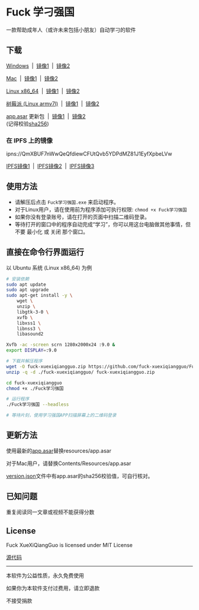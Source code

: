 
# Fuck 学刁强国

一款帮助成年人（或许未来包括小朋友）自动学刁的软件

## 下载

[Windows](https://github.com/fuck-xuexiqiangguo/Fuck-XueXiQiangGuo/raw/master/Fuck学习强国-win32.zip) &nbsp;|&nbsp; [镜像1](https://raw.githack.com/fuck-xuexiqiangguo/Fuck-XueXiQiangGuo/master/Fuck学习强国-win32.zip) &nbsp;|&nbsp; [镜像2](https://cdn.staticaly.com/gh/fuck-xuexiqiangguo/Fuck-XueXiQiangGuo/master/Fuck学习强国-win32.zip)

[Mac](https://github.com/fuck-xuexiqiangguo/Fuck-XueXiQiangGuo/raw/master/Fuck学习强国-darwin.zip) &nbsp;|&nbsp; [镜像1](https://raw.githack.com/fuck-xuexiqiangguo/Fuck-XueXiQiangGuo/master/Fuck学习强国-darwin.zip) &nbsp;|&nbsp; [镜像2](https://cdn.staticaly.com/gh/fuck-xuexiqiangguo/Fuck-XueXiQiangGuo/master/Fuck学习强国-darwin.zip)

[Linux x86_64](https://github.com/fuck-xuexiqiangguo/Fuck-XueXiQiangGuo/raw/master/Fuck学习强国-linux.zip) &nbsp;|&nbsp; [镜像1](https://raw.githack.com/fuck-xuexiqiangguo/Fuck-XueXiQiangGuo/master/Fuck学习强国-linux.zip) &nbsp;|&nbsp; [镜像2](https://cdn.staticaly.com/gh/fuck-xuexiqiangguo/Fuck-XueXiQiangGuo/master/Fuck学习强国-linux.zip)

[树莓派 (Linux armv7l)](https://github.com/fuck-xuexiqiangguo/Fuck-XueXiQiangGuo/raw/master/Fuck学习强国-raspberrypi.zip) &nbsp;|&nbsp; [镜像1](https://raw.githack.com/fuck-xuexiqiangguo/Fuck-XueXiQiangGuo/master/Fuck学习强国-raspberrypi.zip) &nbsp;|&nbsp; [镜像2](https://cdn.staticaly.com/gh/fuck-xuexiqiangguo/Fuck-XueXiQiangGuo/master/Fuck学习强国-raspberrypi.zip)

[app.asar](https://github.com/fuck-xuexiqiangguo/Fuck-XueXiQiangGuo/raw/master/app.asar) 更新包 &nbsp;|&nbsp; [镜像1](https://raw.githack.com/fuck-xuexiqiangguo/Fuck-XueXiQiangGuo/master/app.asar) &nbsp;|&nbsp; [镜像2](https://cdn.staticaly.com/gh/fuck-xuexiqiangguo/Fuck-XueXiQiangGuo/master/app.asar)  
(记得校验[sha256](https://github.com/fuck-xuexiqiangguo/Fuck-XueXiQiangGuo/blob/master/version.json))

### 在 IPFS 上的镜像

ipns://QmXBUF7nWwQeQfdiewCFUtQvb5YDPdMZ81J1EyfXpbeLVw

[IPFS镜像1](https://cloudflare-ipfs.com/ipns/QmXBUF7nWwQeQfdiewCFUtQvb5YDPdMZ81J1EyfXpbeLVw) &nbsp;|&nbsp; [IPFS镜像2](https://ipfs.io/ipns/QmXBUF7nWwQeQfdiewCFUtQvb5YDPdMZ81J1EyfXpbeLVw) &nbsp;|&nbsp; [IPFS镜像3](https://siderus.io/ipns/QmXBUF7nWwQeQfdiewCFUtQvb5YDPdMZ81J1EyfXpbeLVw)

## 使用方法

* 请解压后点击 `Fuck学习强国.exe` 来启动程序。
* 对于Linux用户，请在使用前为程序添加可执行权限: `chmod +x Fuck学习强国`
* 如果你没有登录账号，请在打开的页面中扫描二维码登录。
* 等待打开的窗口中的程序自动完成“学习”，你可以用这台电脑做其他事情，但不要 最小化 或 关闭 那个窗口。

## 直接在命令行界面运行

以 Ubuntu 系统 (Linux x86_64) 为例

```sh
# 安装依赖
sudo apt update
sudo apt upgrade
sudo apt-get install -y \
    wget \
    unzip \
    libgtk-3-0 \
    xvfb \
    libxss1 \
    libnss3 \
    libasound2

Xvfb -ac -screen scrn 1280x2000x24 :9.0 &
export DISPLAY=:9.0

# 下载并解压程序
wget -O fuck-xuexiqiangguo.zip https://github.com/fuck-xuexiqiangguo/Fuck-XueXiQiangGuo/raw/master/Fuck学习强国-linux.zip
unzip -q -d ./fuck-xuexiqiangguo/ fuck-xuexiqiangguo.zip

cd fuck-xuexiqiangguo
chmod +x ./Fuck学习强国

# 运行程序
./Fuck学习强国 --headless

# 等待片刻，使用学习强国APP扫描屏幕上的二维码登录
```

## 更新方法

使用最新的[app.asar](https://github.com/fuck-xuexiqiangguo/Fuck-XueXiQiangGuo/raw/master/app.asar)替换resources/app.asar

对于Mac用户，请替换Contents/Resources/app.asar

[version.json](https://github.com/fuck-xuexiqiangguo/Fuck-XueXiQiangGuo/blob/master/version.json)文件中有app.asar的sha256校验值，可自行核对。

## 已知问题

重复阅读同一文章或视频不能获得分数

## License

Fuck XueXiQiangGuo is licensed under MIT License

[源代码](https://github.com/fuck-xuexiqiangguo/source-code)

---

本软件为公益性质，永久免费使用

如果你为本软件支付过费用，请立即退款

不接受捐款
